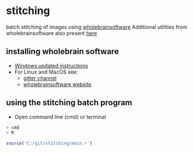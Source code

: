 # stitching
batch stitching of images using [wholebrainsoftware](https://github.com/tractatus/wholebrain)
Additional utilities from wholebrainsoftware also present [here]() 

## installing wholebrain software

- [Windows updated instructions]()
- For Linux and MacOS see:
	- [gitter channel](https://gitter.im/tractatus/Lobby)
	- [wholebrainsoftware website](http://www.wholebrainsoftware.org/cms/install/)

## using the stitching batch program

- Open command line (cmd) or terminal

```R
> cmd
> R
```

```R
source('C:/git/stitching/main.r')
```